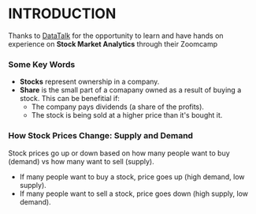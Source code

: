 # INTRODUCTION
Thanks to [DataTalk](https://datatalks.club/) for the opportunity to learn and have hands on experience on **Stock Market Analytics** through their Zoomcamp

### Some Key Words
* **Stocks** represent ownership in a company.
* **Share** is the small part of a comapany owned as a result of buying a stock. This can be benefitial if:
    * The company pays dividends (a share of the profits).
    * The stock is being sold at a higher price than it's bought it.

### How Stock Prices Change: Supply and Demand
Stock prices go up or down based on how many people want to buy (demand) vs how many want to sell (supply).
* If many people want to buy a stock, price goes up (high demand, low supply).
* If many people want to sell a stock, price goes down (high supply, low demand).